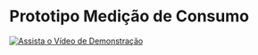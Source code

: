 #  Prototipo Medição de Consumo

[![Assista o Vídeo de Demonstração](https://img.youtube.com/vi/bNv0EchdO7Y/maxresdefault.jpg)](https://www.youtube.com/watch?v=bNv0EchdO7Y)

